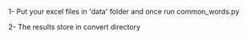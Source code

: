 1- Put your excel files in 'data' folder and once run common_words.py

2- The results store in convert directory
